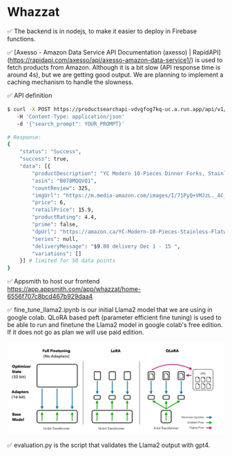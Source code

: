 # Whazzat

✅ The backend is in nodejs, to make it easier to deploy in Firebase functions.

✅ [Axesso - Amazon Data Service API Documentation (axesso) | RapidAPI] (https://rapidapi.com/axesso/api/axesso-amazon-data-service1/) is used to fetch products from Amazon. Although it is a bit slow (API response time is around 4s), but we are getting good output. We are planning to implement a caching mechanism to handle the slowness.

✅ API definition 
```bash
$ curl -X POST https://productsearchapi-vdvgfog7kq-uc.a.run.app/api/v1/search/product
   -H 'Content-Type: application/json'
   -d '{"search_prompt": YOUR_PROMPT}'
```
```bash
# Response:
{
    "status": "Success",
    "success": true,
    "data": [{
        "productDescription": "YC Modern 10-Pieces Dinner Forks, Stainless Steel Flatware Dinner Forks (#1 Forks)",
        "asin": "B078MQQVQ1",
        "countReview": 325,
        "imgUrl": "https://m.media-amazon.com/images/I/71PyQ+VMJzL._AC_UL320_.jpg",
        "price": 6,
        "retailPrice": 15.9,
        "productRating": 4.4,
        "prime": false,
        "dpUrl": "https://amazon.ca/YC-Modern-10-Pieces-Stainless-Flatware/dp/B078MQQVQ1/ref=sr_1_6?keywords=Fork&qid=1700527298&sr=8-6",
        "series": null,
        "deliveryMessage": "$9.80 delivery Dec 1 - 15 ",
        "variations": []
    }] # limited for 50 data points
}
```
✅ Appsmith to host our frontend https://app.appsmith.com/app/whazzat/home-6556f707c8bcd467b929daa4 

✅ fine_tune_llama2.ipynb is our initial Llama2 model that we are using in google colab. QLoRA based peft (parameter efficient fine tuning) is used to be able to run and finetune the Llama2 model in google colab's free edition. If it does not go as plan we will use paid edition.

![Alt text](image.png)

✅ evaluation.py is the script that validates the Llama2 output with gpt4.

